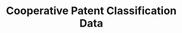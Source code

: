 ---
bigquery: https://console.cloud.google.com/bigquery?p=patents-public-data&d=cpc&page=dataset
citation: '“Cooperative Patent Classification” by the EPO and USPTO, for public use. '
contributors: EPO, USPTO
cost: None
description: Cooperative Patent Classification Data contains the scheme and definitions
  of the Cooperative Patent Classification system for classifying patent documents.
  The CPC is the result of a partnership between the EPO and the USPTO in their joint
  effort to develop a common, internationally compatible classification system for
  technical documents, in particular patent publications, which will be used by both
  offices in the patent granting process
documentation: https://www.cooperativepatentclassification.org/cpcSchemeAndDefinitions
last_edit: 04/06/2022, 14:54:36
location: https://www.cooperativepatentclassification.org/index
maintained_by: USPTO, EPO
schema_fields:
- status
- breakdownCode
- childGroups
- dateRevised
- residualReferences
- informative_references
- sizeCache
- title_part
- child_groups
- parents
- synonyms
- ipc_concordant
- titleFull
- additional_only
- definition
- glossary
- ipcConcordant
- notAllocatable
- date_revised
- residual_references
- title_full
- limiting_references
- symbol
- informativeReferences
- children
- not_allocatable
- applicationReferences
- titlePart
- application_references
- limitingReferences
- breakdown_code
- level
shortname: cooperative_patent_classification
tags:
- patents
- science
title: Cooperative Patent Classification Data
uuid: 984374a7-16e9-4b35-9445-458daceb01bf
---